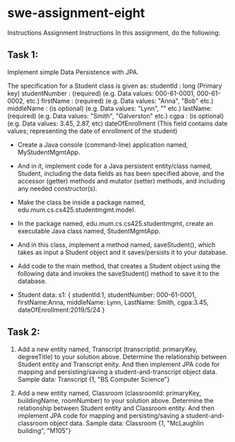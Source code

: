 # swe-assignment-eight

Instructions
Assignment Instructions
In this assignment, do the following:

Task 1:
-------
  Implement simple Data Persistence with JPA.
  
  The specification for a Student class is given as:
    studentId : long (Primary key)
    studentNumber : (required) (e.g. Data values: 000-61-0001, 000-61-0002, etc.)
    firstName : (required) (e.g.  Data values: "Anna", "Bob" etc.)
    middleName : (is optional) (e.g.  Data values: "Lynn", "" etc.)
    lastName: (required) (e.g.  Data values: "Smith", "Galverston" etc.)
    cgpa : (is optional) (e.g. Data values: 3.45, 2.87, etc)
    dateOfEnrollment (This field contains date values; representing the date of enrollment of the student)
  
  - Create a Java console (command-line) application named, MyStudentMgmtApp.
  - And in it, implement code for a Java persistent entity/class named, Student, including the data fields as has been specified above, and the accessor (getter) methods and mutator (setter) methods, and including any needed constructor(s).
  - Make the class be inside a package named, edu.mum.cs.cs425.studentmgmt.model.

  - In the package named, edu.mum.cs.cs425.studentmgmt, create an executable Java class named, StudentMgmtApp.
  - And in this class, implement a method named, saveStudent(), which takes as input a Student object and it saves/persists it to your database.
  - Add code to the main method, that creates a Student object using the following data and invokes the saveStudent() method to save it to the database.

  - Student data:
      s1: { studentId:1, studentNumber: 000-61-0001, firstName:Anna, middleName: Lynn, LastName: Smith, cgpa:3.45, dateOfEnrollment:2019/5/24 }

Task 2:
-------
  1. Add a new entity named, Transcript (transcriptId: primaryKey, degreeTitle) to your solution above. Determine the relationship between Student entity and Transcript enity. And then implement JPA code for mapping and persisting/saving a student-and-transcript object data. Sample data: Transcript {1, "BS Computer Science"}
  
  2. Add a new entity named, Classroom (classroomId: primaryKey, buildingName, roomNumber) to your solution above. Determine the relationship between Student entity and Classroom entity. And then implement JPA code for mapping and persisting/saving a student-and-classroom object data. Sample data: Classroom {1, "McLaughlin building", "M105"}

